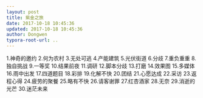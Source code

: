```yaml
---
layout: post
title: 紫金之旅
date: 2017-10-18 10:45:36
updated: 2017-10-18 10:45:36
author: Dongwen
typora-root-url: ..
---
```




1.神奇的邀约
2.何为农村
3.无处可逃
4.产能建筑
5.光伏街道
6.分歧
7.重负重重
8.独自挑战
9.一等奖
10.结果前夜
11.调研
12.脚本分歧
13.打磨
14.效果图
15.多媒体
16.雨中出发
17.四道题目
18.彩排
19.化解不快
20.团结
21.心愿达成
22.采访
23.返程心得
24.疲劳的聚餐
25.略有不快
26.请客谢罪
27.红杏酒家
28.无奈
29.消逝的光芒
30.迷茫未来

